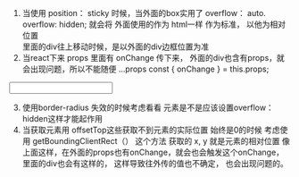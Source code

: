1. 当使用 position： sticky 时候，当外面的box实用了 overflow： auto.  overflow: hidden;
   就会将 外面使用的作为 html一样 作为标准， 以他为相对位置
   <div style={{overflow: 'auto', padding: '20px;}}><div style={{ position: 'sticky', top: '0px'}}></div></div>
   里面的div往上移动时候，是以外面的div边框位置为准
2. 当react下来 props 里面有 onChange 传下来， 外面的div也含有props，就会出现问题，所以不能随便 ...props
  const { onChange } = this.props;
  <div {...props}> <input onChange={onChange}></input></div>

3. 使用border-radius 失效的时候考虑看看 元素是不是应该设置overflow：hidden这样才能起作用
4. 当获取元素用 offsetTop这些获取不到元素的实际位置 始终是0的时候
  考虑使用 getBoundingClientRect（） 这个方法 获取的 x, y 就是元素的相对位置
  像上面这样，在外面的props也有onChange，就会也会触发这个onChange，里面的div也会有这样的， 这样导致往外传的值也不确定， 也会出现问题的。
